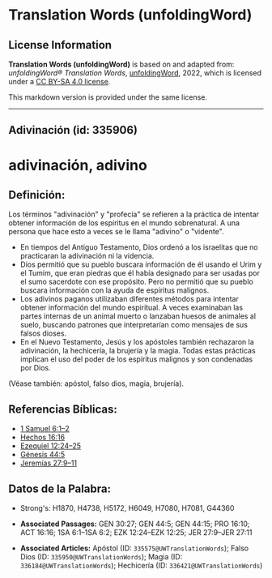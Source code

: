 # Translation Words (unfoldingWord)

## License Information

**Translation Words (unfoldingWord)** is based on and adapted from: _unfoldingWord® Translation Words_, [unfoldingWord](https://unfoldingword.org/utw), 2022, which is licensed under a [CC BY-SA 4.0 license](https://creativecommons.org/licenses/by-sa/4.0/legalcode.en).

This markdown version is provided under the same license.



--------------------------------

## Adivinación (id: 335906)

adivinación, adivino
====================

Definición:
-----------

Los términos "adivinación" y "profecía" se refieren a la práctica de intentar obtener información de los espíritus en el mundo sobrenatural. A una persona que hace esto a veces se le llama "adivino" o "vidente".

* En tiempos del Antiguo Testamento, Dios ordenó a los israelitas que no practicaran la adivinación ni la videncia.
* Dios permitió que su pueblo buscara información de él usando el Urim y el Tumim, que eran piedras que él había designado para ser usadas por el sumo sacerdote con ese propósito. Pero no permitió que su pueblo buscara información con la ayuda de espíritus malignos.
* Los adivinos paganos utilizaban diferentes métodos para intentar obtener información del mundo espiritual. A veces examinaban las partes internas de un animal muerto o lanzaban huesos de animales al suelo, buscando patrones que interpretarían como mensajes de sus falsos dioses.
* En el Nuevo Testamento, Jesús y los apóstoles también rechazaron la adivinación, la hechicería, la brujería y la magia. Todas estas prácticas implican el uso del poder de los espíritus malignos y son condenadas por Dios.

(Véase también: apóstol, falso dios, magia, brujería).

Referencias Bíblicas:
---------------------

* [1 Samuel 6:1–2](https://ref.ly/1Sam6:1-1Sam6:2)
* [Hechos 16:16](https://ref.ly/Acts16:16)
* [Ezequiel 12:24–25](https://ref.ly/Ezek12:24-Ezek12:25)
* [Génesis 44:5](https://ref.ly/Gen44:5)
* [Jeremías 27:9–11](https://ref.ly/Jer27:9-Jer27:11)

Datos de la Palabra:
--------------------

* Strong's: H1870, H4738, H5172, H6049, H7080, H7081, G44360

* **Associated Passages:** GEN 30:27; GEN 44:5; GEN 44:15; PRO 16:10; ACT 16:16; 1SA 6:1–1SA 6:2; EZK 12:24–EZK 12:25; JER 27:9–JER 27:11
* **Associated Articles:** Apóstol (ID: `335575@UWTranslationWords`); Falso Dios (ID: `335950@UWTranslationWords`); Magia (ID: `336184@UWTranslationWords`); Hechicería (ID: `336421@UWTranslationWords`)


